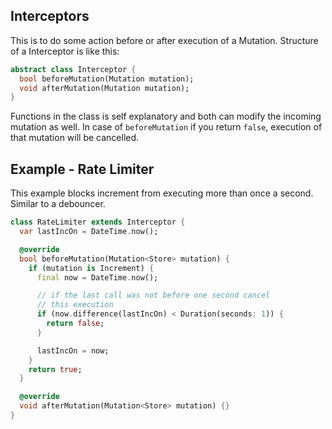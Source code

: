 ## Interceptors

This is to do some action before or after execution of a Mutation. Structure of a Interceptor is like this:

```dart
abstract class Interceptor {
  bool beforeMutation(Mutation mutation);
  void afterMutation(Mutation mutation);
}
```

Functions in the class is self explanatory and both can modify the incoming mutation as well. In case of `beforeMutation` if you return `false`, execution of that mutation will be cancelled.

## Example - Rate Limiter

This example blocks increment from executing more than once a second. Similar to a debouncer.

```dart
class RateLimiter extends Interceptor {
  var lastIncOn = DateTime.now();

  @override
  bool beforeMutation(Mutation<Store> mutation) {
    if (mutation is Increment) {
      final now = DateTime.now();

      // if the last call was not before one second cancel
      // this execution
      if (now.difference(lastIncOn) < Duration(seconds: 1)) {
        return false;
      }

      lastIncOn = now;
    }
    return true;
  }

  @override
  void afterMutation(Mutation<Store> mutation) {}
}
```